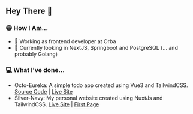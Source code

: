 ## Hey There :wave:

### :grin: How I Am...

- :briefcase: Working as frontend developer at Orba
- :seedling: Currently looking in NextJS, Springboot and PostgreSQL (... and probably Golang)

### :computer: What I've done...

- Octo-Eureka: A simple todo app created using Vue3 and TailwindCSS. [Source Code](https://github.com/M-Facey/octo-eureka) | [Live Site](https://octo-eureka.vercel.app)
- Silver-Navy: My personal website created using NuxtJs and TailwindCSS. [Live Site](https://silver-navy.vercel.app/) | [First Page](https://silver-navy-git-feat-create-home-page-faceymurphy1-gmailcom.vercel.app)

